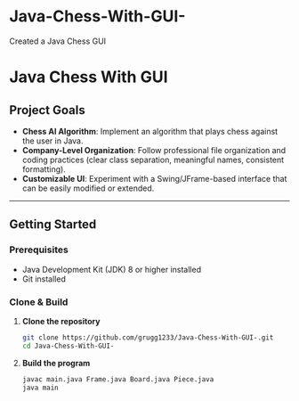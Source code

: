 # Java-Chess-With-GUI-
Created a Java Chess GUI 
# Java Chess With GUI

## Project Goals
- **Chess AI Algorithm**: Implement an algorithm that plays chess against the user in Java.  
- **Company-Level Organization**: Follow professional file organization and coding practices (clear class separation, meaningful names, consistent formatting).  
- **Customizable UI**: Experiment with a Swing/JFrame-based interface that can be easily modified or extended.

---

## Getting Started

### Prerequisites
- Java Development Kit (JDK) 8 or higher installed
- Git installed

### Clone & Build
1. **Clone the repository**  
   ```bash
   git clone https://github.com/grugg1233/Java-Chess-With-GUI-.git
   cd Java-Chess-With-GUI-
2. **Build the program** 
    ```bash
    javac main.java Frame.java Board.java Piece.java
    java main